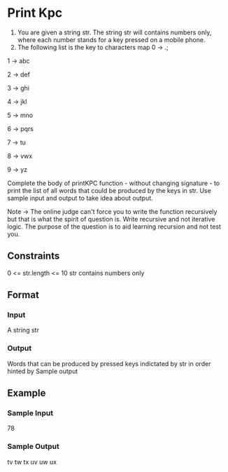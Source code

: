 # Print Kpc

1. You are given a string str. The string str will contains numbers only, where each number stands for a key pressed on a mobile phone. 
2. The following list is the key to characters map 
0 -> .; 

1 -> abc 

2 -> def 

3 -> ghi 

4 -> jkl 

5 -> mno 

6 -> pqrs 

7 -> tu 

8 -> vwx 

9 -> yz 

Complete the body of printKPC function - without changing signature - to print the list of all words that could be produced by the keys in str. Use sample input and output to take idea about output. 

Note -> The online judge can't force you to write the function recursively but that is what the spirit of question is. Write recursive and not iterative logic. The purpose of the question is to aid learning recursion and not test you.


## Constraints
0 <= str.length <= 10 str contains numbers only

## Format
### Input
A string str

### Output
Words that can be produced by pressed keys indictated by str in order hinted by Sample output


## Example
### Sample Input
78

### Sample Output
tv
tw
tx
uv
uw
ux
